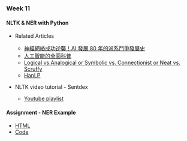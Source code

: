 ### Week 11

#### NLTK & NER with Python

* Related Articles
  + [神經網絡成功逆襲！AI 發展 80 年的派系鬥爭發展史](https://buzzorange.com/techorange/2018/11/23/2-theory-of-ai/?fbclid=IwAR0Ufk72abB3IpSoO1MJNuHOwrG0eWkXtNy-dQkZE9teMiVA2Fb3QvOg-Do)
  + [人工智能的全面科普](https://hk.saowen.com/a/32acfadf8e45888aaab6213f602f8fe81d819d812253eacd30e6de18469d14ac)
  + [Logical vs.Analogical or Symbolic vs. Connectionist or Neat vs. Scruffy](http://web.media.mit.edu/~minsky/papers/SymbolicVs.Connectionist.html)
  + [HanLP](https://github.com/hankcs/HanLP)

* NLTK video tutorial - Sentdex
  + [Youtube playlist](https://www.youtube.com/playlist?list=PLQVvvaa0QuDf2JswnfiGkliBInZnIC4HL)

#### Assignment - NER Example
* [HTML](https://graduatecrisis.github.io/CSX-Data-Science/wk11/wk11.html)
* [Code](https://github.com/graduatecrisis/CSX-Data-Science/blob/master/wk11/class_demo.ipynb)

